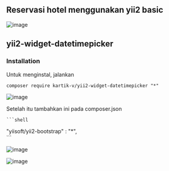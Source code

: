 
## <a name="dat-design-api"></a> Reservasi hotel menggunakan yii2 basic

![image](https://user-images.githubusercontent.com/79428814/155652094-d69c2daf-1d97-4898-9292-4c392f3a498e.png)

## <a name="dat-design-api">yii2-widget-datetimepicker 

### Installation

Untuk menginstal, jalankan 
  
  ```shell
  composer require kartik-v/yii2-widget-datetimepicker "*"
  ```

![image](https://user-images.githubusercontent.com/79428814/155654143-3a60d466-c656-41b8-9ad3-399358c80382.png)

Setelah itu tambahkan ini pada composer.json 
  
    ```shell
  "yiisoft/yii2-bootstrap" : "*",  
    ```
  
  ![image](https://user-images.githubusercontent.com/79428814/155654222-64cb389b-a684-433e-bc5a-c196df48ed66.png)


![image](https://user-images.githubusercontent.com/79428814/155652336-984b0e02-a414-45c2-b1e4-a97fc42b66f4.png)
